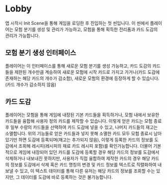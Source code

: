 # Lobby
앱 시작시 Init Scene을 통해 게임을 로딩한 후 진입하는 첫 씬입니다.
이 씬에서 플레이어는 모험 분기를 생성 및 관리가 가능하고, 모험을 통해 획득한 전리품과 카드 도감의 관리가 가능합니다.

## 모험 분기 생성 인터페이스
플레이어는 이 인터페이스를 통해 새로운 모험 분기를 생성 가능하고, 카드 도감의 카드들을 제한된 개수만큼 계승하여 새로운 모험에 시작 카드로 가지고 가거나(카드 도감에 존재하는 해당 카드의 개수가 감소함), 새로운 모험의 환경에 등장하게 할 수 있습니다.(카드 개수가 감소하지 않음)

## 카드 도감
플레이어는 모험을 통해 게임에 내장된 기본 카드들을 획득하거나, 모험 내에서 보유한 카드들을 융합해 사용자 정의 카드를 제작할 수 있습니다. 이렇게 얻은 카드는 모험 종료 후 일부 수량의 카드들을 선택하여 카드 도감에 넣을 수 있고, 나머지 카드들의 재고는 소멸합니다.
위의 기능들로 얻은 카드들과 넣지 못해 소멸한 카드 모두 모험 종료시 남아있기만 하면 도감에 등록되며(재고는 추가되지 않음), 이렇게 등록한 카드의 정보를 도감에서 조회해 레시피(레시피의 재료 카드 레시피 포함)를 확인가능합니다.
더불어 기본적으로 게임에 내장되어 있던 카드를 도감에 등록할 경우 해당 카드의 정보를 도감에서 삭제하거나 내보내진 못하지만, 사용자가 직접 융합하여 제작한 카드의 경우 해당 카드의 정보를 도감에서 삭제 혹은 카드 명칭의 변경 및 카드 정보를 텍스트로 직렬화하여 내보낼 수 있고, 이 텍스트 데이터를 통해 다른 유저는 해당 카드의 정보를 조회할 수는 있지만, 그 데이터를 도감에 바로 등록하는 것은 불가능합니다.